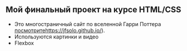 ## Мой финальный проект на курсе HTML/CSS

 - Это многостраничный сайт по вселенной Гарри Поттера [посмотрите](https://jfsolo.github.io/)https://jfsolo.github.io/).
 - Используются картинки и видео
 - Flexbox
